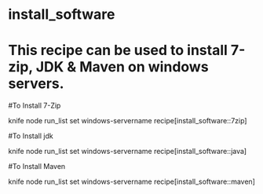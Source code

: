 # install_software
# This recipe can be used to install 7-zip, JDK & Maven on windows servers.

#To Install 7-Zip 

knife node run_list set windows-servername recipe[install_software::7zip]

#To Install jdk

knife node run_list set windows-servername recipe[install_software::java]


#To Install Maven

knife node run_list set windows-servername recipe[install_software::maven]
